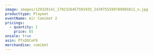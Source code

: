 ```yaml
---
image: images/129329141_1792326457591935_2439755599789985811_n.jpg
producttype: Playmat
eventName: Air Comiket 2
pricings:
  - quantity: 1
    price: 65
onsale: true
asin: PTsDOCoF9
merchandise: comiket
---
```

